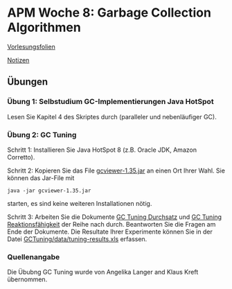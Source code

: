 # APM Woche 8: Garbage Collection Algorithmen


[Vorlesungsfolien](w09_gc_tuning.pdf)

[Notizen](w09_gc_tuning_notes_scan.pdf)

## Übungen

### Übung 1: Selbstudium GC-Implementierungen Java HotSpot

Lesen Sie Kapitel 4 des Skriptes durch (paralleler und nebenläufiger GC).

### Übung 2: GC Tuning

Schritt 1: Installieren Sie Java HotSpot 8 (z.B. Oracle JDK, Amazon Corretto).

Schritt 2: Kopieren Sie das File [gcviewer-1.35.jar](gcviewer-1.35.jar) an einen Ort Ihrer Wahl. Sie können das Jar-File mit 

    java -jar gcviewer-1.35.jar

starten, es sind keine weiteren Installationen nötig.

Schritt 3: Arbeiten Sie die Dokumente [GC Tuning Durchsatz](GCTuning/doc/Instructions/GCTuning-1.Throughput.html) und [GC Tuning Reaktionsfähigkeit](GCTuning/doc/Instructions/GCTuning-2.PauseTime.html) der Reihe nach durch. Beantworten Sie die Fragen am Ende der Dokumente. Die Resultate Ihrer Experimente können Sie in der Datei [GCTuning/data/tuning-results.xls](GCTuning/data/tuning-results.xls) erfassen.

### Quellenangabe

Die Übubng GC Tuning wurde von Angelika Langer and Klaus Kreft übernommen.